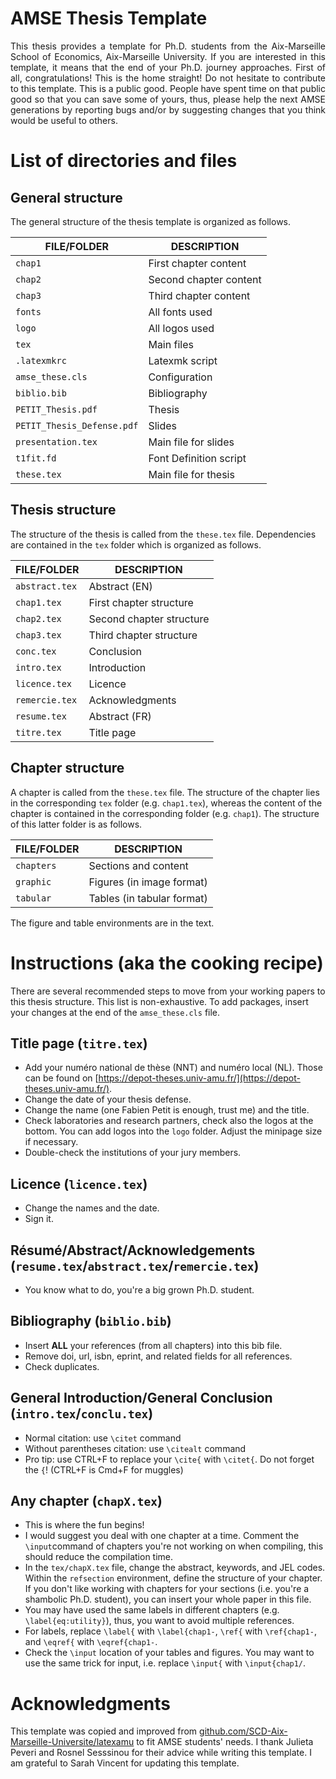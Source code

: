 # AMSE Thesis Template

<p align="justify">This thesis provides a template for Ph.D. students from the Aix-Marseille School of Economics, Aix-Marseille University. If you are interested in this template, it means that the end of your Ph.D. journey approaches. First of all, congratulations! This is the home straight! Do not hesitate to contribute to this template. This is a public good. People have spent time on that public good so that you can save some of yours, thus, please help the next AMSE generations by reporting bugs and/or by suggesting changes that you think would be useful to others.</p>

# List of directories and files

## General structure

The general structure of the thesis template is organized as follows.

| FILE/FOLDER                | DESCRIPTION |
| -------------------------- | -------------------------------------------------------------- |
| `chap1`                    | First chapter content |
| `chap2`                    | Second chapter content |
| `chap3`                    | Third chapter content |
| `fonts`                    | All fonts used |
| `logo`                     | All logos used|
| `tex`                      | Main files |
| `.latexmkrc`               | Latexmk script |
| `amse_these.cls`           | Configuration |
| `biblio.bib`               | Bibliography |
| `PETIT_Thesis.pdf`         | Thesis |
| `PETIT_Thesis_Defense.pdf` | Slides |
| `presentation.tex`         | Main file for slides |
| `t1fit.fd`                 | Font Definition script |
| `these.tex`                | Main file for thesis |

## Thesis structure

The structure of the thesis is called from the `these.tex` file. Dependencies are contained in the `tex` folder which is organized as follows.

| FILE/FOLDER             | DESCRIPTION                                                    |
| ----------------------- | -------------------------------------------------------------- |
| `abstract.tex`          | Abstract (EN) |
| `chap1.tex`             | First chapter structure |
| `chap2.tex`             | Second chapter structure |
| `chap3.tex`             | Third chapter structure |
| `conc.tex`              | Conclusion |
| `intro.tex`             | Introduction |
| `licence.tex`           | Licence |
| `remercie.tex`          | Acknowledgments |
| `resume.tex`            | Abstract (FR) |
| `titre.tex`             | Title page |

## Chapter structure

A chapter is called from the `these.tex` file. The structure of the chapter lies in the corresponding `tex` folder (e.g. `chap1.tex`), whereas the content of the chapter is contained in the corresponding folder (e.g. `chap1`). The structure of this latter folder is as follows.

| FILE/FOLDER             | DESCRIPTION                                                    |
| ----------------------- | -------------------------------------------------------------- |
| `chapters`              | Sections and content |
| `graphic`               | Figures (in image format) |
| `tabular`               | Tables (in tabular format) |

The figure and table environments are in the text.

# Instructions (aka the cooking recipe)

There are several recommended steps to move from your working papers to this thesis structure. This list is non-exhaustive. To add packages, insert your changes at the end of the `amse_these.cls` file.

## Title page (`titre.tex`)

- Add your numéro national de thèse (NNT) and numéro local (NL). Those can be found on  [https://depot-theses.univ-amu.fr/](https://depot-theses.univ-amu.fr/).
- Change the date of your thesis defense.
- Change the name (one Fabien Petit is enough, trust me) and the title.
- Check laboratories and research partners, check also the logos at the bottom. You can add logos into the `logo` folder. Adjust the minipage size if necessary.
- Double-check the institutions of your jury members.

## Licence (`licence.tex`)

- Change the names and the date.
- Sign it.

## Résumé/Abstract/Acknowledgements (`resume.tex`/`abstract.tex`/`remercie.tex`)

- You know what to do, you're a big grown Ph.D. student.

## Bibliography (`biblio.bib`)

- Insert **ALL** your references (from all chapters) into this bib file.
- Remove doi, url, isbn, eprint, and related fields for all references.
- Check duplicates.

## General Introduction/General Conclusion (`intro.tex`/`conclu.tex`)

- Normal citation: use `\citet` command
- Without parentheses citation: use `\citealt` command
- Pro tip: use CTRL+F to replace your `\cite{` with `\citet{`. Do not forget the `{`! (CTRL+F is Cmd+F for muggles)

## Any chapter (`chapX.tex`)

- This is where the fun begins!
- I would suggest you deal with one chapter at a time. Comment the `\input`command of chapters you're not working on when compiling, this should reduce the compilation time.
- In the `tex/chapX.tex` file, change the abstract, keywords, and JEL codes. Within the `refsection` environment, define the structure of your chapter. If you don't like working with chapters for your sections (i.e. you're a shambolic Ph.D. student), you can insert your whole paper in this file.
- You may have used the same labels in different chapters (e.g. `\label{eq:utility}`), thus, you want to avoid multiple references.
- For labels, replace `\label{` with `\label{chap1-`, `\ref{` with `\ref{chap1-`, and `\eqref{` with `\eqref{chap1-`.
- Check the `\input` location of your tables and figures. You may want to use the same trick for input, i.e. replace `\input{` with `\input{chap1/`.

# Acknowledgments

This template was copied and improved from [github.com/SCD-Aix-Marseille-Universite/latexamu](https://github.com/SCD-Aix-Marseille-Universite/latexamu) to fit AMSE students' needs. I thank Julieta Peveri and Rosnel Sesssinou for their advice while writing this template. I am grateful to Sarah Vincent for updating this template.
